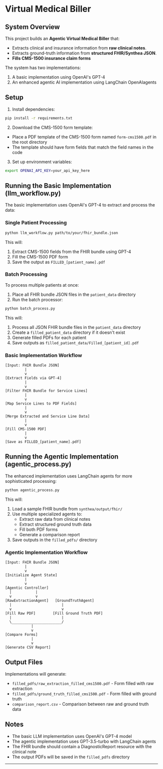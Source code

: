 # Virtual Medical Biller

## System Overview
This project builds an **Agentic Virtual Medical Biller** that:
- Extracts clinical and insurance information from **raw clinical notes**.
- Extracts ground-truth information from **structured FHIR/Synthea JSON**.
- **Fills CMS-1500 insurance claim forms**


The system has two implementations:
1. A basic implementation using OpenAI's GPT-4
2. An enhanced agentic AI implementation using LangChain OpenAIagents

## Setup

1. Install dependencies:
```bash
pip install -r requirements.txt
```

2. Download the CMS-1500 form template:
- Place a PDF template of the CMS-1500 form named `form-cms1500.pdf` in the root directory
- The template should have form fields that match the field names in the code

3. Set up environment variables:
```bash
export OPENAI_API_KEY=your_api_key_here
```

## Running the Basic Implementation (llm_workflow.py)

The basic implementation uses OpenAI's GPT-4 to extract and process the data:

### Single Patient Processing
```bash
python llm_workflow.py path/to/your/fhir_bundle.json
```

This will:
1. Extract CMS-1500 fields from the FHIR bundle using GPT-4
2. Fill the CMS-1500 PDF form
3. Save the output as `FILLED_[patient_name].pdf`

### Batch Processing
To process multiple patients at once:

1. Place all FHIR bundle JSON files in the `patient_data` directory
2. Run the batch processor:
```bash
python batch_process.py
```

This will:
1. Process all JSON FHIR bundle files in the `patient_data` directory
2. Create a `filled_patient_data` directory if it doesn't exist
3. Generate filled PDFs for each patient
4. Save outputs as `filled_patient_data/Filled_[patient_id].pdf`

### Basic Implementation Workflow
```plaintext
[Input: FHIR Bundle JSON]
         |
         v
[Extract Fields via GPT-4]
         |
         v
[Filter FHIR Bundle for Service Lines]
         |
         v
[Map Service Lines to PDF Fields]
         |
         v
[Merge Extracted and Service Line Data]
         |
         v
[Fill CMS-1500 PDF]
         |
         v
[Save as FILLED_[patient_name].pdf]
```

## Running the Agentic Implementation (agentic_process.py)

The enhanced implementation uses LangChain agents for more sophisticated processing:

```bash
python agentic_process.py
```

This will:
1. Load a sample FHIR bundle from `synthea/output/fhir/`
2. Use multiple specialized agents to:
   - Extract raw data from clinical notes
   - Extract structured ground truth data
   - Fill both PDF forms
   - Generate a comparison report
3. Save outputs in the `filled_pdfs/` directory

### Agentic Implementation Workflow
```plaintext
[Input: FHIR Bundle JSON]
         |
         v
[Initialize Agent State]
         |
         v
[Agentic Controller]
  |           |
  v           v
[RawExtractionAgent]   [GroundTruthAgent]
  |                       |
  v                       v
[Fill Raw PDF]        [Fill Ground Truth PDF]
  |                       |
  \_______________________/
            |
            v
[Compare Forms]
            |
            v
[Generate CSV Report]
```

## Output Files

Implementations will generate:
- `filled_pdfs/raw_extraction_filled_cms1500.pdf` - Form filled with raw extraction
- `filled_pdfs/ground_truth_filled_cms1500.pdf` - Form filled with ground truth
- `comparison_report.csv` - Comparison between raw and ground truth data

## Notes

- The basic LLM implementation uses OpenAI's GPT-4 model
- The agentic implementation uses GPT-3.5-turbo with LangChain agents
- The FHIR bundle should contain a DiagnosticReport resource with the clinical note
- The output PDFs will be saved in the `filled_pdfs` directory

---

